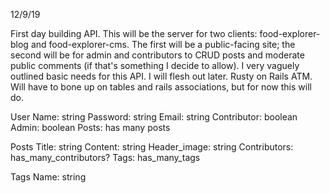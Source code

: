 12/9/19

First day building API.  This will be the server for two clients: food-explorer-blog and food-explorer-cms.  The first will be a public-facing site; the second will be for admin and contributors to CRUD posts and moderate public comments (if that's something I decide to allow).  I very vaguely outlined basic needs for this API.  I will flesh out later.  Rusty on Rails ATM.  Will have to bone up on tables and rails associations, but for now this will do.

User
	Name: string
Password: string
	Email: string
	Contributor: boolean
Admin: boolean
	Posts: has many posts

Posts
Title: string
	Content: string
	Header_image: string
	Contributors: has_many_contributors?
	Tags: has_many_tags

Tags
	Name: string
